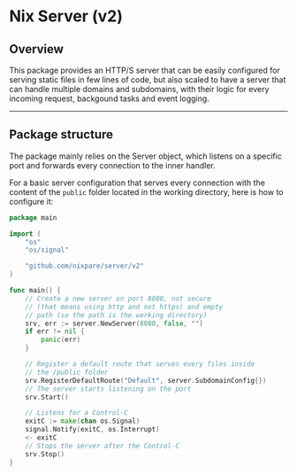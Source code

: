 # Nix Server (v2)

## Overview
This package provides an HTTP/S server that can be easily
configured for serving static files in few lines of code,
but also scaled to have a server that can handle multiple
domains and subdomains, with their logic for every incoming
request, backgound tasks and event logging.

---

## Package structure
The package mainly relies on the Server object, which listens on
a specific port and forwards every connection to the inner handler.

For a basic server configuration that serves every connection with the content of the `public` folder located in the working directory,
here is how to configure it:
```go
package main

import (
	"os"
	"os/signal"

	"github.com/nixpare/server/v2"
)

func main() {
	// Create a new server on port 8080, not secure
	// (that means using http and not https) and empty
	// path (so the path is the working directory)
	srv, err := server.NewServer(8080, false, "")
	if err != nil {
		panic(err)
	}

	// Register a default route that serves every files inside
	// the /public folder
	srv.RegisterDefaultRoute("Default", server.SubdomainConfig{})
	// The server starts listening on the port
	srv.Start()

	// Listens for a Control-C
	exitC := make(chan os.Signal)
	signal.Notify(exitC, os.Interrupt)
	<- exitC
	// Stops the server after the Control-C
	srv.Stop()
}
```


